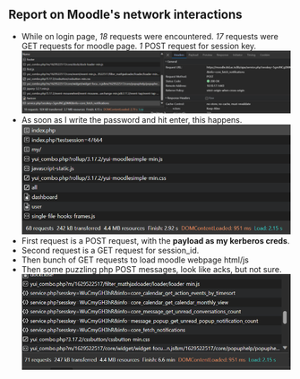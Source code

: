 ## Report on Moodle's network interactions
- While on login page, _18_ requests were encountered. _17_ requests were GET requests for moodle page. _1_ POST request for session key.
![Alt text](image.png)
- As soon as I write the password and hit enter, this happens.  
![Alt text](image-1.png)  
- First request is a POST request, with the **payload as my kerberos creds**.
- Second request is a GET request for session_id.
- Then bunch of GET requests to load moodle webpage html/js
 - Then some puzzling php POST messages, look like acks, but not sure.
![Alt text](image-2.png)